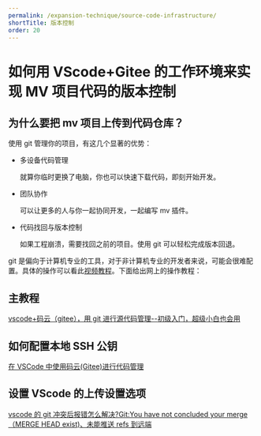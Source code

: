 ```yaml
---
permalink: /expansion-technique/source-code-infrastructure/
shortTitle: 版本控制
order: 20
---
```


# 如何用 VScode+Gitee 的工作环境来实现 MV 项目代码的版本控制

## 为什么要把 mv 项目上传到代码仓库？

使用 git 管理你的项目，有这几个显著的优势：

- 多设备代码管理

  就算你临时更换了电脑，你也可以快速下载代码，即刻开始开发。

- 团队协作

  可以让更多的人与你一起协同开发，一起编写 mv 插件。

- 代码找回与版本控制

  如果工程崩溃，需要找回之前的项目。使用 git 可以轻松完成版本回退。

git 是偏向于计算机专业的工具，对于非计算机专业的开发者来说，可能会很难配置。具体的操作可以看此[视频教程](https://www.bilibili.com/video/BV1cC4y1b7u4)。下面给出网上的操作教程：

## 主教程

[vscode+码云（gitee），用 git 进行源代码管理--初级入门，超级小白也会用](https://www.jianshu.com/p/8cd8491a611d)

## 如何配置本地 SSH 公钥

[在 VSCode 中使用码云(Gitee)进行代码管理](https://blog.csdn.net/watfe/article/details/79761741)

## 设置 VScode 的上传设置选项

[vscode 的 git 冲突后报错怎么解决?Git:You have not concluded your merge（MERGE HEAD exist)、未能推送 refs 到远端](https://xunmi.blog.csdn.net/article/details/104570265)
